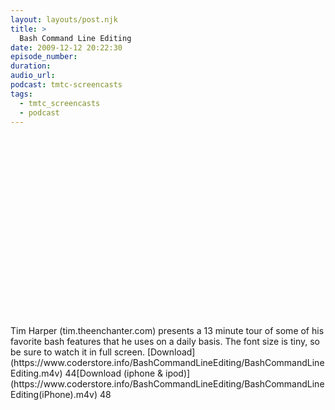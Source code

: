 ```yaml
---
layout: layouts/post.njk
title: >
  Bash Command Line Editing
date: 2009-12-12 20:22:30
episode_number:
duration:
audio_url:
podcast: tmtc-screencasts
tags:
  - tmtc_screencasts
  - podcast
---
```


<object width="540" height="304"><param name="allowfullscreen" value="true">

<param name="allowscriptaccess" value="always">
<param name="movie" value="https://vimeo.com/moogaloop.swf?clip_id=8137911&amp;server=vimeo.com&amp;show_title=0&amp;show_byline=0&amp;show_portrait=0&amp;color=00ADEF&amp;fullscreen=1">
<embed src="https://vimeo.com/moogaloop.swf?clip_id=8137911&amp;server=vimeo.com&amp;show_title=0&amp;show_byline=0&amp;show_portrait=0&amp;color=00ADEF&amp;fullscreen=1" type="application/x-shockwave-flash" allowfullscreen="true" allowscriptaccess="always" width="540" height="304"></embed></object>Tim Harper (tim.theenchanter.com) presents a 13 minute tour of some of his favorite bash features that he uses on a daily basis. The font size is tiny, so be sure to watch it in full screen. [Download](https://www.coderstore.info/BashCommandLineEditing/BashCommandLineEditing.m4v) 44[Download (iphone & ipod)](https://www.coderstore.info/BashCommandLineEditing/BashCommandLineEditing(iPhone).m4v) 48
